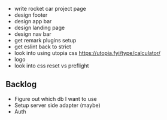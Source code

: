 - write rocket car project page
- design footer
- design app bar
- design landing page
- design nav bar
- get remark plugins setup
- get eslint back to strict
- look into using utopia css https://utopia.fyi/type/calculator/
- logo
- look into css reset vs preflight

## Backlog

- Figure out which db I want to use
- Setup server side adapter (maybe)
- Auth
